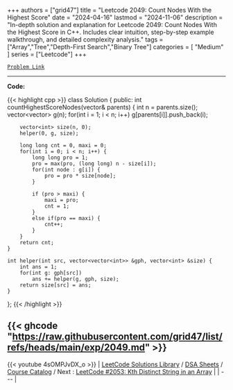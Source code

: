 
+++
authors = ["grid47"]
title = "Leetcode 2049: Count Nodes With the Highest Score"
date = "2024-04-16"
lastmod = "2024-11-06"
description = "In-depth solution and explanation for Leetcode 2049: Count Nodes With the Highest Score in C++. Includes clear intuition, step-by-step example walkthrough, and detailed complexity analysis."
tags = ["Array","Tree","Depth-First Search","Binary Tree"]
categories = [
    "Medium"
]
series = ["Leetcode"]
+++



[`Problem Link`](https://leetcode.com/problems/count-nodes-with-the-highest-score/description/)

---
**Code:**

{{< highlight cpp >}}
class Solution {
public:
    int countHighestScoreNodes(vector<int>& parents) {
        int n = parents.size();
        vector<vector<int>> g(n);
        for(int i = 1; i < n; i++)
        g[parents[i]].push_back(i);

        vector<int> size(n, 0);
        helper(0, g, size);

        long long cnt = 0, maxi = 0;
        for(int i = 0; i < n; i++) {
            long long pro = 1;
            pro = max(pro, (long long) n - size[i]);
            for(int node : g[i]) {
                pro = pro * size[node];
            }

            if (pro > maxi) {
                maxi = pro;
                cnt = 1;
            }
            else if(pro == maxi) {
                cnt++;
            }
        }
        return cnt;
    }

    int helper(int src, vector<vector<int>> &gph, vector<int> &size) {
        int ans = 1;
        for(int g: gph[src])
            ans += helper(g, gph, size);
        return size[src] = ans;
    }
};
{{< /highlight >}}

{{< ghcode "https://raw.githubusercontent.com/grid47/list/refs/heads/main/exp/2049.md" >}}
---
{{< youtube 4sOMPJvDX_o >}}
| [LeetCode Solutions Library](https://grid47.xyz/leetcode/) / [DSA Sheets](https://grid47.xyz/sheets/) / [Course Catalog](https://grid47.xyz/courses/) / Next : [LeetCode #2053: Kth Distinct String in an Array](https://grid47.xyz/leetcode/solution-2053-kth-distinct-string-in-an-array/) |
| --- |
